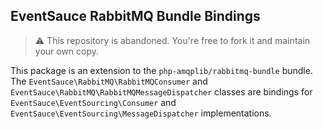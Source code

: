 ## EventSauce RabbitMQ Bundle Bindings

> ⚠️ This repository is abandoned. You're free to fork it and maintain your own copy.

This package is an extension to the `php-amqplib/rabbitmq-bundle` bundle. The `EventSauce\RabbitMQ\RabbitMQConsumer` and
`EventSauce\RabbitMQ\RabbitMQMessageDispatcher` classes are bindings for `EventSauce\EventSourcing\Consumer` and
`EventSauce\EventSourcing\MessageDispatcher` implementations.
